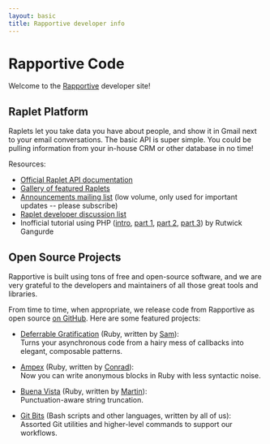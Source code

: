 ```yaml
---
layout: basic
title: Rapportive developer info
---
```



Rapportive Code
===============

Welcome to the [Rapportive](http://rapportive.com/) developer site!


Raplet Platform
---------------

Raplets let you take data you have about people, and show it in Gmail next to your email
conversations. The basic API is super simple. You could be pulling information from your
in-house CRM or other database in no time!

Resources:

* [Official Raplet API documentation](/raplet-docs/)
* [Gallery of featured Raplets](http://raplets.com/)
* [Announcements mailing list](http://groups.google.com/group/raplet-announce)
  (low volume, only used for important updates -- please subscribe)
* [Raplet developer discussion list](http://groups.google.com/group/raplet-dev)
* Inofficial tutorial using PHP
  ([intro](http://blog.rutwick.com/building-raplets-get-started-from-here),
  [part 1](http://blog.rutwick.com/raplets-tutorial-part-1-hello-world),
  [part 2](http://blog.rutwick.com/raplets-tutorial-part-2-add-javascript-to-you-raplet),
  [part 3](http://blog.rutwick.com/raplets-tutorial-part-3-add-metadata-section-to-your-raplet))
  by Rutwick Gangurde



Open Source Projects
--------------------

Rapportive is built using tons of free and open-source software, and we are very grateful to the
developers and maintainers of all those great tools and libraries.

From time to time, when appropriate, we release code from Rapportive as open source
[on GitHub](https://github.com/rapportive-oss). Here are some featured projects:

* [Deferrable Gratification](https://github.com/samstokes/deferrable_gratification)
  (Ruby, written by [Sam](https://github.com/samstokes)):  
  Turns your asynchronous code from a hairy mess of callbacks into elegant, composable patterns.

* [Ampex](https://github.com/rapportive-oss/ampex)
  (Ruby, written by [Conrad](https://github.com/ConradIrwin)):  
  Now you can write anonymous blocks in Ruby with less syntactic noise.

* [Buena Vista](https://github.com/rapportive-oss/buena_vista)
  (Ruby, written by [Martin](https://github.com/ept)):  
  Punctuation-aware string truncation.

* [Git Bits](https://github.com/rapportive-oss/git-bits)
  (Bash scripts and other languages, written by all of us):  
  Assorted Git utilities and higher-level commands to support our workflows.
